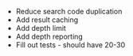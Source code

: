 + Reduce search code duplication
+ Add result caching
+ Add depth limit
+ Add depth reporting
+ Fill out tests - should have 20-30